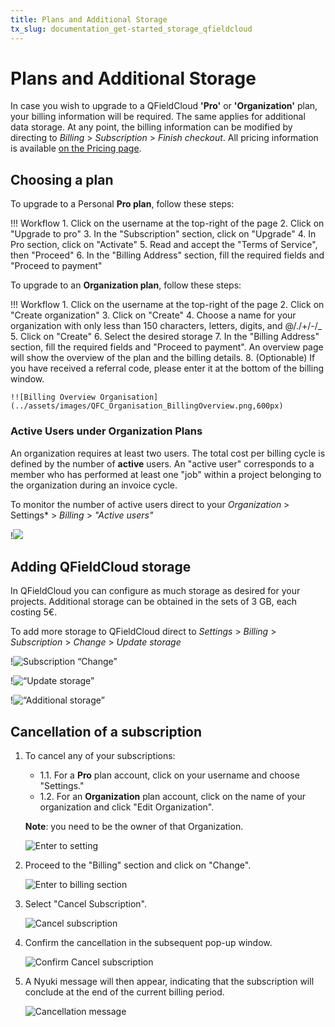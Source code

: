 ```yaml
---
title: Plans and Additional Storage
tx_slug: documentation_get-started_storage_qfieldcloud
---
```


# Plans and Additional Storage

In case you wish to upgrade to a QFieldCloud **'Pro'** or **'Organization'** plan, your billing information will be required.
The same applies for additional data storage.
At any point, the billing information can be modified by directing to *Billing* > *Subscription* > *Finish checkout*.
All pricing information is available <a href="https://qfield.cloud/pricing" target="_blank">on the Pricing page</a>.

## Choosing a plan

To upgrade to a Personal **Pro plan**, follow these steps:

!!! Workflow
    1. Click on the username at the top-right of the page
    2. Click on "Upgrade to pro"
    3. In the "Subscription" section, click on "Upgrade"
    4. In Pro section, click on "Activate"
    5. Read and accept the "Terms of Service", then "Proceed"
    6. In the "Billing Address" section, fill the required fields and "Proceed to payment"

To upgrade to an **Organization plan**, follow these steps:

!!! Workflow
    1. Click on the username at the top-right of the page
    2. Click on "Create organization"
    3. Click on "Create"
    4. Choose a name for your organization with only less than 150 characters, letters, digits, and @/./+/-/_
    5. Click on "Create"
    6. Select the desired storage
    7. In the "Billing Address" section, fill the required fields and "Proceed to payment".
    An overview page will show the overview of the plan and the billing details.
    8. (Optionable) If you have received a referral code, please enter it at the bottom of the billing window.

    !![Billing Overview Organisation](../assets/images/QFC_Organisation_BillingOverview.png,600px)

### **Active Users under Organization Plans**

An organization requires at least two users.
The total cost per billing cycle is defined by the number of **active** users.
An "active user" corresponds to a member who has performed at least one "job" within a project belonging to the organization during an invoice cycle.

To monitor the number of active users direct to your *Organization* > Settings* > *Billing* > *"Active users"*

!![](../assets/images/listing_qfieldcloud_active_users.png)

## Adding QFieldCloud storage

In QFieldCloud you can configure as much storage as desired for your projects.
Additional storage can be obtained in the sets of 3 GB, each costing 5€.

To add more storage to QFieldCloud direct to *Settings* > *Billing* > *Subscription* > *Change* > *Update storage*

!![ Subscription “Change” ](../assets/images/storage-qfc1.png)

!![ “Update storage” ](../assets/images/storage-qfc2.png)

!![ “Additional storage” ](../assets/images/storage-qfc3.png)

## Cancellation of a subscription

1. To cancel any of your subscriptions:

    - 1.1. For a **Pro** plan account, click on your username and choose "Settings."
    - 1.2. For an **Organization** plan account, click on the name of your organization and click "Edit Organization".

    **Note**: you need to be the owner of that Organization.

    ![Enter to setting](../assets/images/discontinuing_service_01_enter_to_setting.png)

2. Proceed to the "Billing" section and click on "Change".

    ![Enter to billing section](../assets/images/discontinuing_service_02_change_subcription.png)

3. Select "Cancel Subscription".

    ![Cancel subscription](../assets/images/discontinuing_service_03_cancel_subscription.png)

4. Confirm the cancellation in the subsequent pop-up window.

    ![Confirm Cancel subscription](../assets/images/discontinuing_service_04_popup_cancel_subcription.png)

5. A Nyuki message will then appear, indicating that the subscription will conclude at the end of the current billing period.

    ![Cancellation message](../assets/images/discontinuing_service_05_nyuki_message.png)
